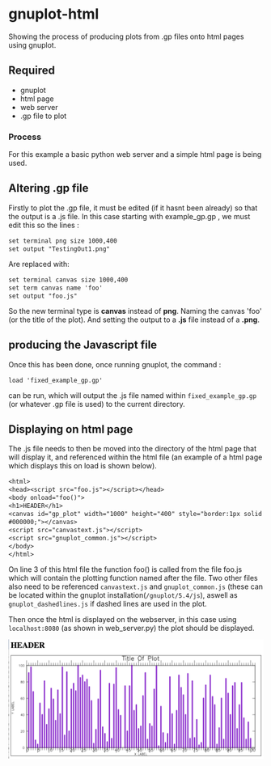 # gnuplot-html
Showing the process of producing plots from .gp files onto html pages using gnuplot.


  
 ## Required
 - gnuplot
 - html page
 - web server
 - .gp file to plot



### Process

For this example a basic python web server and a simple html page is being used.

## Altering .gp file 
Firstly to plot the .gp file, it must be edited (if it hasnt been already) so that the output is a .js file.
In this case starting with example_gp.gp , we must edit this so the lines :
```
set terminal png size 1000,400
set output "TestingOut1.png"
```
 
Are replaced with:
```
set terminal canvas size 1000,400
set term canvas name 'foo'
set output "foo.js"
```
So the new terminal type is **canvas** instead of **png**.
Naming the canvas 'foo' (or the title of the plot).
And setting the output to a **.js** file instead of a **.png**.

## producing the Javascript file
Once this has been done, once running gnuplot, the command :
```
load 'fixed_example_gp.gp'
```
can be run, which will output the .js file named within `fixed_example_gp.gp` (or whatever .gp file is used) to the current directory.

## Displaying on html page

The .js file needs to then be moved into the directory of the html page that will display it, and referenced within the html file (an example of a html page which displays this on load is shown below).

```
<html>
<head><script src="foo.js"></script></head>
<body onload="foo()">
<h1>HEADER</h1>
<canvas id="gp_plot" width="1000" height="400" style="border:1px solid #000000;"></canvas>
<script src="canvastext.js"></script>
<script src="gnuplot_common.js"></script>
</body>
</html>
```

On line 3 of this html file the function foo() is called from the file foo.js which will contain the plotting function named after the file.
Two other files also need to be referenced `canvastext.js` and `gnuplot_common.js` (these can be located within the gnuplot installation(`/gnuplot/5.4/js`), aswell as `gnuplot_dashedlines.js` if dashed lines are used in the plot.


Then once the html is displayed on the webserver, in this case using `localhost:8080` (as shown in web_server.py) the plot should be displayed.


![Image of the plot in html page](https://github.com/FredDodd6/gnuplot-html/blob/master/Example_plot.png)











